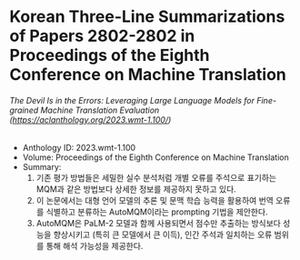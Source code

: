 # Korean Three-Line Summarizations of Papers 2802-2802 in Proceedings of the Eighth Conference on Machine Translation
###### The Devil Is in the Errors: Leveraging Large Language Models for Fine-grained Machine Translation Evaluation (https://aclanthology.org/2023.wmt-1.100/)
- Anthology ID: 2023.wmt-1.100 
- Volume: Proceedings of the Eighth Conference on Machine Translation 
- Summary: 
    1. 기존 평가 방법들은 세밀한 실수 분석처럼 개별 오류를 주석으로 표기하는 MQM과 같은 방법보다 상세한 정보를 제공하지 못하고 있다.
    2. 이 논문에서는 대형 언어 모델의 추론 및 문맥 학습 능력을 활용하여 번역 오류를 식별하고 분류하는 AutoMQM이라는 prompting 기법을 제안한다.
    3. AutoMQM은 PaLM-2 모델과 함께 사용되면서 점수만 추출하는 방식보다 성능을 향상시키고 (특히 큰 모델에서 큰 이득), 인간 주석과 일치하는 오류 범위를 통해 해석 가능성을 제공한다.

